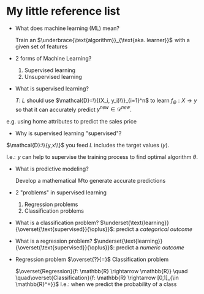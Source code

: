 # My little reference list

* What does machine learning (ML) mean?

    Train an $\underbrace{\text{algorithm}}_{\text{aka. learner}}$  with a
    given set of features

* 2 forms of Machine Learning?
    1. Supervised learning
    1. Unsupervised learning

* What is supervised learning? 

    $T$: $L$ should use $\mathcal{D}=\\{(X_i, y_i)\\}_{i=1}^n$ to learn
    $f_{\Theta}: X \rightarrow y$ so that it can accurately predict $y^{new} \in
    \mathcal{D}^{new}$.

e.g. using home attributes to predict the sales price

* Why is supervised learning "supervised"?

$\mathcal{D}:\\{y,x\\}$ you feed $L$ includes the target values ($y$).

I.e.:  $y$ can help to supervise the training process to find optimal algorithm
$\theta$.

* What is predictive modeling?

    Develop a mathematical $M$ to generate accurate predictions

* 2 "problems" in supervised learning 

    1. Regression problems 
    2. Classification problems

* What is a classification problem?
    $\underset{\text{learning}}{\overset{\text{supervised}}{\oplus}}$: predict
    a *categorical outcome*

* What is a regression problem?
    $\underset{\text{learning}}{\overset{\text{supervised}}{\oplus}}$: predict
    a *numeric outcome*

* Regression problem $\overset{?}{=}$ Classification problem

    $\overset{Regression}{f: \mathbb{R} \rightarrow \mathbb{R}}  \quad
    \quad\overset{Classification}{f: \mathbb{R} \rightarrow [0,1]_{\in
    \mathbb{R}^+}}$
    I.e.: when we predict the probability of a class


